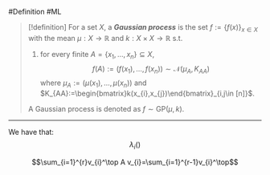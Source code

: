 #Definition #ML 
> [!definition]
>  For a set $X$, a ***Gaussian process*** is the set  $f:=\{ f(x) \}_{x\in X}$ with the mean $\mu:X\to \mathbb{R}$ and $k:X \times X\to \mathbb{R}$ s.t. 
>  1. for every finite $A=\{ x_{1},\dots,x_{n} \}\subseteq X$, $$f(A):=(f(x_{1}),\dots,f(x_{n})) \sim \mathcal{N}\left( \mu_{A},K_{AA}\right)$$where $\mu_{A}:=(\mu(x_{1}),\dots,\mu(x_{n}))$ and $K_{AA}:=\begin{bmatrix}k(x_{i},x_{j})\end{bmatrix}_{i,j\in [n]}$.
> 
> A Gaussian process is denoted as $f \sim \text{GP}(\mu,k)$.
---
We have that: $$\lambda_{i}()$$

$$\sum_{i=1}^{r}v_{i}^\top A v_{i}=\sum_{i=1}^{r-1}v_{i}^\top$$